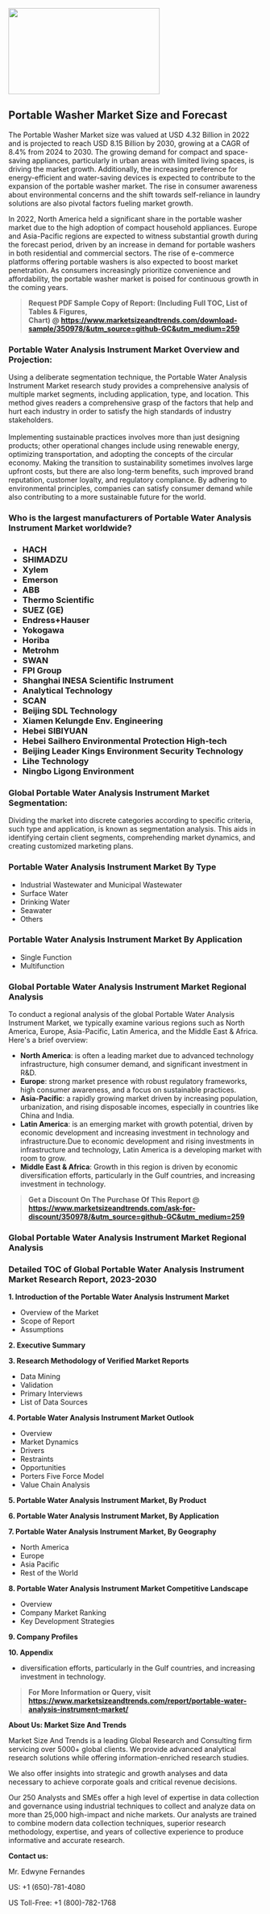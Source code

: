 <p><img class="alignnone size-medium wp-image-20088" src="https://ffe5etoiles.com/wp-content/uploads/2024/12/MST1-300x171.png" alt="" width="300" height="171" /></p><h2>Portable Washer Market Size and Forecast</h2><p>The Portable Washer Market size was valued at USD 4.32 Billion in 2022 and is projected to reach USD 8.15 Billion by 2030, growing at a CAGR of 8.4% from 2024 to 2030. The growing demand for compact and space-saving appliances, particularly in urban areas with limited living spaces, is driving the market growth. Additionally, the increasing preference for energy-efficient and water-saving devices is expected to contribute to the expansion of the portable washer market. The rise in consumer awareness about environmental concerns and the shift towards self-reliance in laundry solutions are also pivotal factors fueling market growth.</p><p>In 2022, North America held a significant share in the portable washer market due to the high adoption of compact household appliances. Europe and Asia-Pacific regions are expected to witness substantial growth during the forecast period, driven by an increase in demand for portable washers in both residential and commercial sectors. The rise of e-commerce platforms offering portable washers is also expected to boost market penetration. As consumers increasingly prioritize convenience and affordability, the portable washer market is poised for continuous growth in the coming years.</p></p><blockquote id="" class=""><strong>Request PDF Sample Copy of Report: (Including Full TOC, List of Tables &amp; Figures, Chart)&nbsp;@&nbsp;<strong><a href="https://www.marketsizeandtrends.com/download-sample/350978/&utm_source=github-GC&utm_medium=259" target="_blank">https://www.marketsizeandtrends.com/download-sample/350978/&utm_source=github-GC&utm_medium=259</a></strong></strong></blockquote><h3 id="" class="">Portable Water Analysis Instrument Market&nbsp;Overview and Projection:</h3><p id="" class="">Using a deliberate segmentation technique, the Portable Water Analysis Instrument Market research study provides a comprehensive analysis of multiple market segments, including application, type, and location. This method gives readers a comprehensive grasp of the factors that help and hurt each industry in order to satisfy the high standards of industry stakeholders. <br /> <br />Implementing sustainable practices involves more than just designing products; other operational changes include using renewable energy, optimizing transportation, and adopting the concepts of the circular economy. Making the transition to sustainability sometimes involves large upfront costs, but there are also long-term benefits, such improved brand reputation, customer loyalty, and regulatory compliance. By adhering to environmental principles, companies can satisfy consumer demand while also contributing to a more sustainable future for the world.</p><h3 id="" class="">Who is the largest manufacturers of&nbsp;Portable Water Analysis Instrument Market worldwide?</h3><h3 class=""><p><ul><li>HACH </li><li> SHIMADZU </li><li> Xylem </li><li> Emerson </li><li> ABB </li><li> Thermo Scientific </li><li> SUEZ (GE) </li><li> Endress+Hauser </li><li> Yokogawa </li><li> Horiba </li><li> Metrohm </li><li> SWAN </li><li> FPI Group </li><li> Shanghai INESA Scientific Instrument </li><li> Analytical Technology </li><li> SCAN </li><li> Beijing SDL Technology </li><li> Xiamen Kelungde Env. Engineering </li><li> Hebei SIBIYUAN </li><li> Hebei Sailhero Environmental Protection High-tech </li><li> Beijing Leader Kings Environment Security Technology </li><li> Lihe Technology </li><li> Ningbo Ligong Environment</li></ul></p></h3><h3 id="" class="">Global&nbsp;Portable Water Analysis Instrument Market Segmentation:</h3><p id="" class="">Dividing the market into discrete categories according to specific criteria, such type and application, is known as segmentation analysis. This aids in identifying certain client segments, comprehending market dynamics, and creating customized marketing plans.</p><h3 id="" class="">Portable Water Analysis Instrument Market&nbsp;By Type</h3><p><p><ul><li>Industrial Wastewater and Municipal Wastewater</li><li> Surface Water</li><li> Drinking Water</li><li> Seawater</li><li> Others</p></li></ul></p></p><h3 id="" class="">Portable Water Analysis Instrument Market&nbsp;By Application</h3><p class=""><p><ul><li>Single Function</li><li> Multifunction</li></ul></p></p><h3 id="" class="">Global Portable Water Analysis Instrument Market Regional Analysis</h3><p id="" class="">To conduct a regional analysis of the global Portable Water Analysis Instrument Market, we typically examine various regions such as North America, Europe, Asia-Pacific, Latin America, and the Middle East &amp; Africa. Here's a brief overview:</p><ul><li><strong>North America</strong>: is often a leading market due to advanced technology infrastructure, high consumer demand, and significant investment in R&amp;D.</li><li><strong>Europe</strong>: strong market presence with robust regulatory frameworks, high consumer awareness, and a focus on sustainable practices.</li><li><strong>Asia-Pacific</strong>: a rapidly growing market driven by increasing population, urbanization, and rising disposable incomes, especially in countries like China and India.</li><li><strong>Latin America</strong>: is an emerging market with growth potential, driven by economic development and increasing investment in technology and infrastructure.Due to economic development and rising investments in infrastructure and technology, Latin America is a developing market with room to grow.</li><li><strong>Middle East &amp; Africa</strong>: Growth in this region is driven by economic diversification efforts, particularly in the Gulf countries, and increasing investment in technology.</li></ul><blockquote id="" class=""><strong>Get a Discount On The Purchase Of This Report @ <strong><a href="https://www.marketsizeandtrends.com/ask-for-discount/350978/&utm_source=github-GC&utm_medium=259" target="_blank">https://www.marketsizeandtrends.com/ask-for-discount/350978/&utm_source=github-GC&utm_medium=259</a></strong></strong></blockquote><h3 id="" class="">Global Portable Water Analysis Instrument Market Regional Analysis</h3><h3 id="" class="">Detailed TOC of Global Portable Water Analysis Instrument Market Research Report, 2023-2030</h3><p id="" class=""><strong>1. Introduction of the Portable Water Analysis Instrument Market</strong></p><ul><li>Overview of the Market</li><li>Scope of Report</li><li>Assumptions</li></ul><p id="" class=""><strong>2. Executive Summary</strong></p><p id="" class=""><strong>3. Research Methodology of Verified Market Reports</strong></p><ul><li>Data Mining</li><li>Validation</li><li>Primary Interviews</li><li>List of Data Sources</li></ul><p id="" class=""><strong>4. Portable Water Analysis Instrument Market Outlook</strong></p><ul><li>Overview</li><li>Market Dynamics</li><li>Drivers</li><li>Restraints</li><li>Opportunities</li><li>Porters Five Force Model</li><li>Value Chain Analysis</li></ul><p id="" class=""><strong>5. Portable Water Analysis Instrument Market, By Product</strong></p><p id="" class=""><strong>6. Portable Water Analysis Instrument Market, By Application</strong></p><p id="" class=""><strong>7. Portable Water Analysis Instrument Market, By Geography</strong></p><ul><li>North America</li><li>Europe</li><li>Asia Pacific</li><li>Rest of the World</li></ul><p id="" class=""><strong>8. Portable Water Analysis Instrument Market Competitive Landscape</strong></p><ul><li>Overview</li><li>Company Market Ranking</li><li>Key Development Strategies</li></ul><p id="" class=""><strong>9. Company Profiles</strong></p><p id="" class=""><strong>10. Appendix</strong></p><ul><li>diversification efforts, particularly in the Gulf countries, and increasing investment in technology.</li></ul><blockquote id="" class=""><strong>For More Information or Query, visit <strong><strong><a href="https://www.marketsizeandtrends.com/report/portable-water-analysis-instrument-market/" target="_blank">https://www.marketsizeandtrends.com/report/portable-water-analysis-instrument-market/</a></strong></strong></strong></blockquote><p id="" class=""><strong>About Us: Market Size And Trends</strong></p><p id="" class="">Market Size And Trends is a leading Global Research and Consulting firm servicing over 5000+ global clients. We provide advanced analytical research solutions while offering information-enriched research studies.</p><p id="" class="">We also offer insights into strategic and growth analyses and data necessary to achieve corporate goals and critical revenue decisions.</p><p id="" class="">Our 250 Analysts and SMEs offer a high level of expertise in data collection and governance using industrial techniques to collect and analyze data on more than 25,000 high-impact and niche markets. Our analysts are trained to combine modern data collection techniques, superior research methodology, expertise, and years of collective experience to produce informative and accurate research.</p><p id="" class=""><strong>Contact us:</strong></p><p id="" class="">Mr. Edwyne Fernandes</p><p id="" class="">US: +1 (650)-781-4080</p><p id="" class="">US Toll-Free: +1 (800)-782-1768</p>
